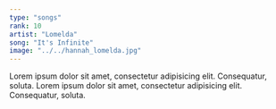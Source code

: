 ```yaml
---
type: "songs"
rank: 10
artist: "Lomelda"
song: "It's Infinite"
image: "../../hannah_lomelda.jpg"
---
```


Lorem ipsum dolor sit amet, consectetur adipisicing elit. Consequatur, soluta. Lorem ipsum dolor sit amet, consectetur adipisicing elit. Consequatur, soluta.


